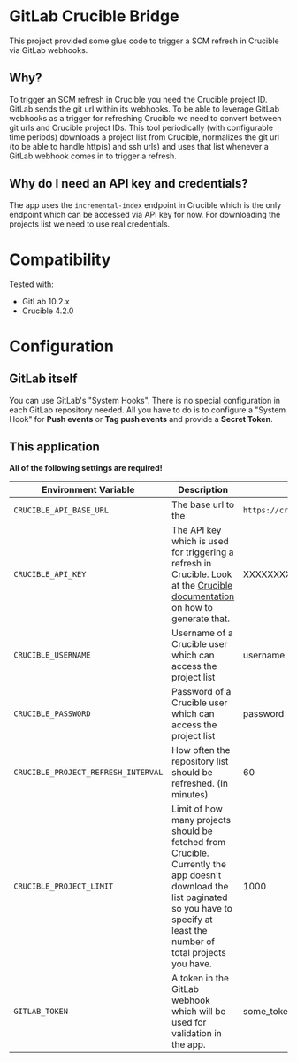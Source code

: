# GitLab Crucible Bridge
This project provided some glue code to trigger a SCM refresh in Crucible via GitLab webhooks.

## Why?
To trigger an SCM refresh in Crucible you need the Crucible project ID.
GitLab sends the git url within its webhooks.
To be able to leverage GitLab webhooks as a trigger for refreshing Crucible we need to convert between git urls and Crucible project IDs.
This tool periodically (with configurable time periods) downloads a project list from Crucible, normalizes the git url (to be able to handle http(s) and ssh urls) and uses that list whenever a GitLab webhook comes in to trigger a refresh. 

## Why do I need an API key and credentials?
The app uses the `incremental-index` endpoint in Crucible which is the only endpoint which can be accessed via API key for now. For downloading the projects list we need to use real credentials.

# Compatibility
Tested with:
* GitLab 10.2.x
* Crucible 4.2.0

# Configuration
## GitLab itself
You can use GitLab's "System Hooks". There is no special configuration in each GitLab repository needed.
All you have to do is to configure a "System Hook" for **Push events** or **Tag push events** and provide a **Secret Token**.

## This application

**All of the following settings are required!**

| Environment Variable | Description | Example |
| -------------------- | ----------- | ------- |
|`CRUCIBLE_API_BASE_URL`|The base url to the |`https://crucible.example.com/cru/rest-service-fecru`|
|`CRUCIBLE_API_KEY`|The API key which is used for triggering a refresh in Crucible. Look at the [Crucible documentation](https://confluence.atlassian.com/fisheye/setting-the-rest-api-token-317197023.html) on how to generate that.|XXXXXXXXXXXXXXXXXXXXXXXXXXXXXXXXXXXXXXXX|
|`CRUCIBLE_USERNAME`|Username of a Crucible user which can access the project list|username|
|`CRUCIBLE_PASSWORD`|Password of a Crucible user which can access the project list|password|
|`CRUCIBLE_PROJECT_REFRESH_INTERVAL`|How often the repository list should be refreshed. (In minutes)|60|
|`CRUCIBLE_PROJECT_LIMIT`|Limit of how many projects should be fetched from Crucible. Currently the app doesn't download the list paginated so you have to specify at least the number of total projects you have.|1000|
|`GITLAB_TOKEN`|A token in the GitLab webhook which will be used for validation in the app.|some_token|
